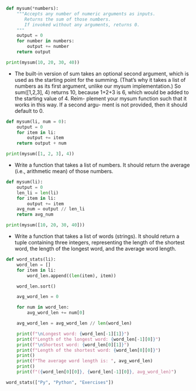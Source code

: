 ```python
def mysum(*numbers):
    """Accepts any number of numeric arguments as inputs.
       Returns the sum of those numbers.
       If invoked without any arguments, returns 0.
    """
    output = 0
    for number in numbers:
        output += number
    return output

print(mysum(10, 20, 30, 40))
```

* The built-in version of sum takes an optional second argument, which is used as the starting point for the summing. (That’s why it takes a list of numbers as its first argument, unlike our mysum implementation.) So sum([1,2,3], 4) returns 10, because 1+2+3 is 6, which would be added to the starting value of 4. Reim- plement your mysum function such that it works in this way. If a second argu- ment is not provided, then it should default to 0.

```python
def mysum(li, num = 0):
    output = 0
    for item in li:
        output += item
    return output + num

print(mysum([1, 2, 3], 4))
```

* Write a function that takes a list of numbers. It should return the average (i.e., arithmetic mean) of those numbers.
```python
def mysum(li):
    output = 0
    len_li = len(li)
    for item in li:
        output += item
    avg_num = output // len_li
    return avg_num

print(mysum([10, 20, 30, 40]))
```  


* Write a function that takes a list of words (strings). It should return a tuple containing three integers,
representing the length of the shortest word, the length of the longest word, and the average word length.


```python
def word_stats(li):
    word_len = []
    for item in li:
        word_len.append((len(item), item))

    word_len.sort()

    avg_word_len = 0

    for num in word_len:
        avg_word_len += num[0]

    avg_word_len = avg_word_len // len(word_len)

    print(f"\nLongest word: {word_len[-1][1]}")
    print(f"Length of the longest word: {word_len[-1][0]}")
    print(f"\nShortest word: {word_len[0][1]}")
    print(f"Length of the shortest word: {word_len[0][0]}")
    print()
    print(f"The average word length is: ", avg_word_len)
    print()
    print(f"({word_len[0][0]}, {word_len[-1][0]}, avg_word_len)")

word_stats(["Py", "Python", "Exercises"])
```
